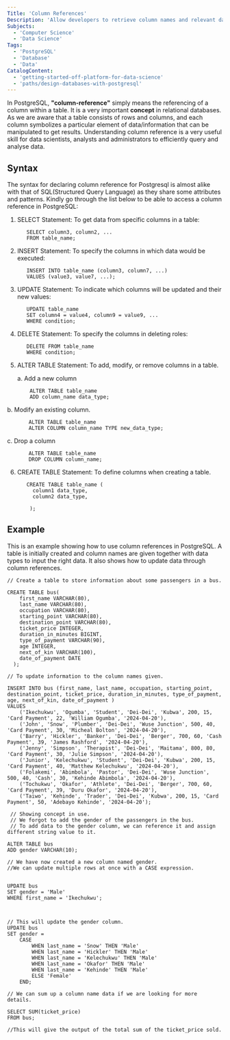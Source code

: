 ```yaml
---
Title: 'Column References'
Description: 'Allow developers to retrieve column names and relevant data from a table.'
Subjects:
  - 'Computer Science'
  - 'Data Science'
Tags: 
  - 'PostgreSQL'
  - 'Database'
  - 'Data'
CatalogContent:
  - 'getting-started-off-platform-for-data-science'
  - 'paths/design-databases-with-postgresql'
---
```


In PostgreSQL, **"column-reference"** simply means the referencing of a column within a table. It is a very important **concept** in relational databases. As we are aware that a table consists of rows and columns, and each column symbolizes a particular element of data/information that can be manipulated to get results. Understanding column reference is a very useful skill for data scientists, analysts and administrators to efficiently query and analyse data.




## Syntax

The syntax for declaring column reference for Postgresql is almost alike with that of SQL(Structured Query Language) as they share some attributes and patterns. Kindly go through the list below to be able to access a column reference in PostgreSQL:

  1. SELECT Statement: 
  To get data from specific columns in a table:
  
    
            SELECT column3, column2, ...
            FROM table_name;
    
  2. INSERT Statement:
  To specify the columns in which data would be executed:

 
            INSERT INTO table_name (column3, column7, ...)
            VALUES (value3, value7, ...);
 
  3. UPDATE Statement:
  To indicate which columns will be updated and their new values:

            UPDATE table_name
            SET column4 = value4, column9 = value9, ...
            WHERE condition;

  4. DELETE Statement:
  To specify the columns in deleting roles:


            DELETE FROM table_name
            WHERE condition;

 
 5. ALTER TABLE Statement:
    To add, modify, or remove columns in a table.

    a. Add a new column

            ALTER TABLE table_name
            ADD column_name data_type;
   
b. Modify an existing column.
 
 
           ALTER TABLE table_name
           ALTER COLUMN column_name TYPE new_data_type;
 
 c. Drop a column
 
           ALTER TABLE table_name
           DROP COLUMN column_name;

 
 
 6. CREATE TABLE Statement:
    To define columns when creating a table.

    
           CREATE TABLE table_name (
             column1 data_type,
             column2 data_type,
    
            );

  
## Example

This is an example showing how to use column references in PostgreSQL. A table is initially created and column names are given together with data types to input the right data. It also shows how to update data through column references.

```
// Create a table to store information about some passengers in a bus.

CREATE TABLE bus(
    first_name VARCHAR(80),
  	last_name VARCHAR(80),
  	occupation VARCHAR(80),
  	starting_point VARCHAR(80),
  	destination_point VARCHAR(80),
  	ticket_price INTEGER,
  	duration_in_minutes BIGINT,
  	type_of_payment VARCHAR(90),
  	age INTEGER,
  	next_of_kin VARCHAR(100),
  	date_of_payment DATE  
  );

// To update information to the column names given.
    
INSERT INTO bus (first_name, last_name, occupation, starting_point, destination_point, ticket_price, duration_in_minutes, type_of_payment, age, next_of_kin, date_of_payment )
VALUES 
    ('Ikechukwu', 'Ogumba', 'Student', 'Dei-Dei', 'Kubwa', 200, 15, 'Card Payment', 22, 'William Ogumba', '2024-04-20'),
    ('John', 'Snow', 'Plumber', 'Dei-Dei', 'Wuse Junction', 500, 40, 'Card Payment', 30, 'Micheal Bolton', '2024-04-20'),
 	('Barry', 'Hickler', 'Banker', 'Dei-Dei', 'Berger', 700, 60, 'Cash Payment', 39, 'James Rashford', '2024-04-20'),
    ('Jenny', 'Simpson', 'Therapist', 'Dei-Dei', 'Maitama', 800, 80, 'Card Payment', 30, 'Julie Simpson', '2024-04-20'),
    ('Junior', 'Kelechukwu', 'Student', 'Dei-Dei', 'Kubwa', 200, 15, 'Card Payment', 40, 'Matthew Kelechukwu', '2024-04-20'),
    ('Folakemi', 'Abimbola', 'Pastor', 'Dei-Dei', 'Wuse Junction', 500, 40, 'Cash', 30, 'Kehinde Abimbola', '2024-04-20'),
 	('Tochukwu', 'Okafor', 'Athlete', 'Dei-Dei', 'Berger', 700, 60, 'Card Payment', 39, 'Duru Okafor', '2024-04-20'),
    ('Taiwo', 'Kehinde', 'Trader', 'Dei-Dei', 'Kubwa', 200, 15, 'Card Payment', 50, 'Adebayo Kehinde', '2024-04-20');
    
 // Showing concept in use.
 // We forgot to add the gender of the passengers in the bus.
 // To add data to the gender column, we can reference it and assign different string value to it.
 
ALTER TABLE bus
ADD gender VARCHAR(10);

// We have now created a new column named gender.
//We can update multiple rows at once with a CASE expression.


UPDATE bus
SET gender = 'Male'
WHERE first_name = 'Ikechukwu';



// This will update the gender column.
UPDATE bus
SET gender = 
    CASE
        WHEN last_name = 'Snow' THEN 'Male'
        WHEN last_name = 'Hickler' THEN 'Male'
        WHEN last_name = 'Kelechukwu' THEN 'Male'
        WHEN last_name = 'Okafor' THEN 'Male'
        WHEN last_name = 'Kehinde' THEN 'Male'
        ELSE 'Female'
    END;

// We can sum up a column name data if we are looking for more details.

SELECT SUM(ticket_price)
FROM bus;
 
//This will give the output of the total sum of the ticket_price sold.

```















